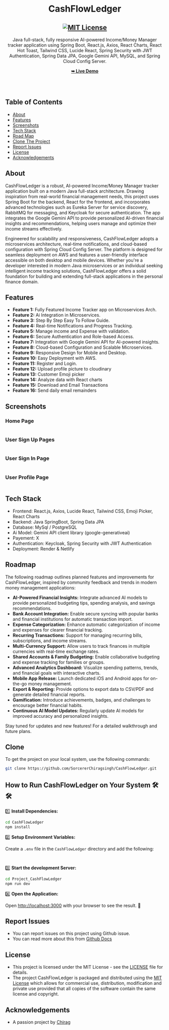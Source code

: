 <h1 align="center">CashFlowLedger</h1>

<div align="center">

<h2 align="center">
  <a href="LICENSE">
    <img src="https://github.com/SorcererChiragsingh/CashFlowLedger/blob/main/Images/MIT%20License.png" alt="MIT License" />
  </a>
</h2>

<p> 
Java full-stack, fully responsive AI-powered Income/Money Manager tracker application using Spring Boot, React.js, Axios, React Charts, React Hot Toast, Tailwind CSS, Lucide React, Spring Security with JWT Authentication, Spring Data JPA, Google Gemini API, MySQL, and Spring Cloud Config Server.
</p>

<a href="" target="_blank"><strong>➥ Live Demo</strong></a>

</div> <br/><br/>

## Table of Contents

- [About](#about)
- [Features](#features)
- [Screenshots](#screenshots)
- [Tech Stack](#tech-stack)
- [Road Map](#roadmap)
- [Clone The Project](#clone)
- [Report Issues](#report-issues)
- [License](#license)
- [Acknowledgements](#acknowledgements)


## About

CashFlowLedger is a robust, AI-powered Income/Money Manager tracker application built on a modern Java full-stack architecture. Drawing inspiration from real-world financial management needs, this project uses Spring Boot for the backend, React for the frontend, and incorporates advanced technologies such as Eureka Server for service discovery, RabbitMQ for messaging, and Keycloak for secure authentication. The app integrates the Google Gemini API to provide personalized AI-driven financial insights and recommendations, helping users manage and optimize their income streams effectively.

Engineered for scalability and responsiveness, CashFlowLedger adopts a microservices architecture, real-time notifications, and cloud-based configuration with Spring Cloud Config Server. The platform is designed for seamless deployment on AWS and features a user-friendly interface accessible on both desktop and mobile devices. Whether you're a developer interested in modern Java microservices or an individual seeking intelligent income tracking solutions, CashFlowLedger offers a solid foundation for building and extending full-stack applications in the personal finance domain.


## Features

- **Feature 1:** Fully Featured  Income Tracker app on Microservices Arch.
- **Feature 2:** Ai Integration in Microservices.
- **Feature 3:** Step By Step Easy To Follow Guide.
- **Feature 4:** Real-time Notifications and Progress Tracking.
- **Feature 5:** Manage income and Expense with validation.
- **Feature 6:** Secure Authentication and Role-based Access.
- **Feature 7:** Integration with Google Gemini API for AI-powered insights.
- **Feature 8:** Cloud-based Configuration and Scalable Microservices.
- **Feature 9:** Responsive Design for Mobile and Desktop.
- **Feature 10:** Easy Deployment with AWS.
- **Feature 11:** Register and Login.
- **Feature 12:** Upload profile picture to cloudinary
- **Feature 13:** Customer Emoji picker
- **Feature 14:** Analyze data with React charts
- **Feature 15:** Download and Email Transactions
- **Feature 16:** Send daily email remainders


## Screenshots

### Home Page
![]()

### User Sign Up Pages
![]()

### User Sign In Page
![]()

### User Profile Page
![]()



## Tech Stack

- Frontend: React.js, Axios, Lucide React, Tailwind CSS, Emoji Picker, React Charts 
- Backend: Java SpringBoot, Spring Data JPA
- Database: MySql / PostgreSQL
- Ai Model: Gemini API client library (google-generativeai)
- Payement: X
- Authentication: Keycloak, Spring Security with JWT Authentication
- Deployment:  Render & Netlify


## Roadmap

The following roadmap outlines planned features and improvements for CashFlowLedger, inspired by community feedback and trends in modern money management applications:

- **AI-Powered Financial Insights:** Integrate advanced AI models to provide personalized budgeting tips, spending analysis, and savings recommendations.
- **Bank Account Integration:** Enable secure syncing with popular banks and financial institutions for automatic transaction import.
- **Expense Categorization:** Enhance automatic categorization of income and expenses for clearer financial tracking.
- **Recurring Transactions:** Support for managing recurring bills, subscriptions, and income streams.
- **Multi-Currency Support:** Allow users to track finances in multiple currencies with real-time exchange rates.
- **Shared Accounts & Family Budgeting:** Enable collaborative budgeting and expense tracking for families or groups.
- **Advanced Analytics Dashboard:** Visualize spending patterns, trends, and financial goals with interactive charts.
- **Mobile App Release:** Launch dedicated iOS and Android apps for on-the-go money management.
- **Export & Reporting:** Provide options to export data to CSV/PDF and generate detailed financial reports.
- **Gamification:** Introduce achievements, badges, and challenges to encourage better financial habits.
- **Continuous AI Model Updates:** Regularly update AI models for improved accuracy and personalized insights.

Stay tuned for updates and new features! For a detailed walkthrough and future plans.

## Clone

To get the project on your local system, use the following commands:

```bash
git clone https://github.com/SorcererChiragsingh/CashFlowLedger.git
```

## How to Run CashFlowLedger on Your System 🛠🛠

1️⃣ **Install Dependencies:**

```bash
cd CashFlowLedger
npm install
```

2️⃣ **Setup Environment Variables:**

Create a `.env` file in the `CashFlowLedger` directory and add the following:

```env


``` 

3️⃣ **Start the development Server:**

```bash
cd Project_CashFlowLedger
npm run dev
```

<!-- 4️⃣ **Start the Frontend Server:**5️⃣

```bash
cd Project_CashFlowLedger
cd ../frontend
npm run dev
``` -->

4️⃣ **Open the Application:**

Open [http://localhost:3000](http://localhost:3000) with your browser to see the result. 🚀


 ## Report Issues
- You can report issues on this project using Github issue.
- You can read more about this from [Github Docs](https://docs.github.com/en/issues/tracking-your-work-with-issues/creating-an-issue)

## License

- This project is licensed under the MIT License - see the [LICENSE](https://github.com/SorcererChiragsingh/CashFlowLedger?tab=MIT-1-ov-file) file for details.
- The project CashFlowLedger is packaged and distributed using the [MIT License](https://choosealicense.com/licenses/mit/) which allows for commercial use, distribution, modification and private use provided that all copies of the software contain the same license and copyright.

## Acknowledgements

- A passion project by [Chirag](www.linkedin.com/in/chirag-singh-148993279)
